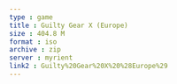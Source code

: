 ```yaml
---
type : game
title : Guilty Gear X (Europe)
size : 404.8 M
format : iso
archive : zip
server : myrient
link2 : Guilty%20Gear%20X%20%28Europe%29
---
```

